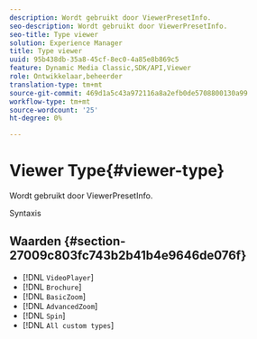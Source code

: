 ```yaml
---
description: Wordt gebruikt door ViewerPresetInfo.
seo-description: Wordt gebruikt door ViewerPresetInfo.
seo-title: Type viewer
solution: Experience Manager
title: Type viewer
uuid: 95b438db-35a8-45cf-8ec0-4a85e8b869c5
feature: Dynamic Media Classic,SDK/API,Viewer
role: Ontwikkelaar,beheerder
translation-type: tm+mt
source-git-commit: 469d1a5c43a972116a8a2efb0de5708800130a99
workflow-type: tm+mt
source-wordcount: '25'
ht-degree: 0%

---
```



# Viewer Type{#viewer-type}

Wordt gebruikt door ViewerPresetInfo.

Syntaxis

## Waarden {#section-27009c803fc743b2b41b4e9646de076f}

* [!DNL `VideoPlayer`]
* [!DNL `Brochure`]
* [!DNL `BasicZoom`]
* [!DNL `AdvancedZoom`]
* [!DNL `Spin`]
* [!DNL `All custom types`]

